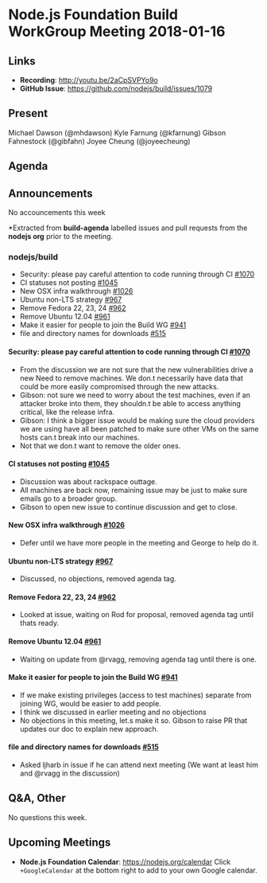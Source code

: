 # Node.js Foundation Build WorkGroup Meeting 2018-01-16

## Links
* **Recording**:  http://youtu.be/2aCpSVPYo9o
* **GitHub Issue**: https://github.com/nodejs/build/issues/1079

## Present
Michael Dawson (@mhdawson)
Kyle Farnung (@kfarnung)
Gibson Fahnestock (@gibfahn)
Joyee Cheung (@joyeecheung)

## Agenda

## Announcements
No accouncements this week
 
*Extracted from **build-agenda** labelled issues and pull requests from the **nodejs org** prior to the meeting.
### nodejs/build

* Security: please pay careful attention to code running through CI [#1070](https://github.com/nodejs/build/issues/1070)
* CI statuses not posting [#1045](https://github.com/nodejs/build/issues/1045)
* New OSX infra walkthrough [#1026](https://github.com/nodejs/build/issues/1026)
* Ubuntu non-LTS strategy [#967](https://github.com/nodejs/build/issues/967)
* Remove Fedora 22, 23, 24 [#962](https://github.com/nodejs/build/issues/962)
* Remove Ubuntu 12.04 [#961](https://github.com/nodejs/build/issues/961)
* Make it easier for people to join the Build WG [#941](https://github.com/nodejs/build/issues/941)
* file and directory names for downloads [#515](https://github.com/nodejs/build/issues/515)

#### Security: please pay careful attention to code running through CI [#1070](https://github.com/nodejs/build/issues/1070)
* From the discussion we are not sure that the new vulnerabilities drive a new
  Need to remove machines.  We don.t necessarily have data that could be more
  easily compromised through the new attacks.
* Gibson: not sure we need to worry about the test machines, even if an attacker broke
  into them, they shouldn.t be able to access anything critical, like the release infra.
* Gibson: I think a bigger issue would be making sure the cloud providers we are using
  have all been patched to make sure other VMs on the same hosts can.t break into our machines.
* Not that we don.t want to remove the older ones.

#### CI statuses not posting [#1045](https://github.com/nodejs/build/issues/1045)
* Discussion was about rackspace outtage.
* All machines are back now, remaining issue may be just to make sure emails
  go to a broader group.
* Gibson to open new issue to continue discussion and get to close.

#### New OSX infra walkthrough [#1026](https://github.com/nodejs/build/issues/1026)
* Defer until we have more people in the meeting and George to help do it.

#### Ubuntu non-LTS strategy [#967](https://github.com/nodejs/build/issues/967)
* Discussed, no objections, removed agenda tag.

#### Remove Fedora 22, 23, 24 [#962](https://github.com/nodejs/build/issues/962)
* Looked at issue, waiting on Rod for proposal, removed agenda tag until thats ready.

#### Remove Ubuntu 12.04 [#961](https://github.com/nodejs/build/issues/961)
* Waiting on update from @rvagg, removing agenda tag until there is one.

#### Make it easier for people to join the Build WG [#941](https://github.com/nodejs/build/issues/941)
* If we make existing privileges (access to test machines) separate from joining WG, would
  be easier to add people.
* I think we discussed in earlier meeting and no objections
* No objections in this meeting, let.s make it so.  Gibson to raise PR that updates
  our doc to explain new approach.

#### file and directory names for downloads [#515](https://github.com/nodejs/build/issues/515)
* Asked ljharb in issue if he can attend next meeting (We want at least him and @rvagg in the
  discussion)

## Q&A, Other

No questions this week.

## Upcoming Meetings
* **Node.js Foundation Calendar**: https://nodejs.org/calendar
Click `+GoogleCalendar` at the bottom right to add to your own Google calendar.

